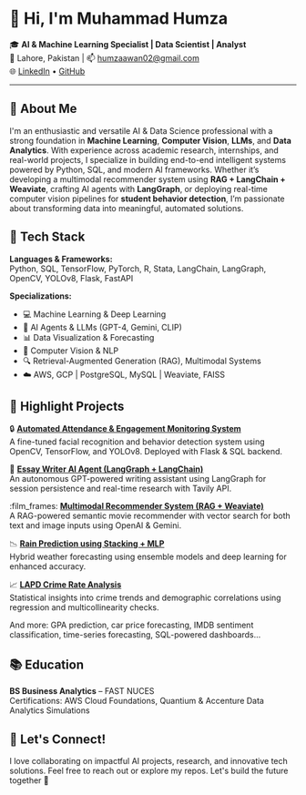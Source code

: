 # :wave: Hi, I'm Muhammad Humza

:mortar_board: **AI & Machine Learning Specialist | Data Scientist | Analyst**  
:round_pushpin: Lahore, Pakistan | :mailbox: humzaawan02@gmail.com  
:globe_with_meridians: [LinkedIn](https://www.linkedin.com/in/muhammad-humza-b53b0524a/) • [GitHub](https://github.com/HumzaAwan)

---

## :brain: About Me

I'm an enthusiastic and versatile AI & Data Science professional with a strong foundation in **Machine Learning**, **Computer Vision**, **LLMs**, and **Data Analytics**. With experience across academic research, internships, and real-world projects, I specialize in building end-to-end intelligent systems powered by Python, SQL, and modern AI frameworks.
Whether it’s developing a multimodal recommender system using **RAG + LangChain + Weaviate**, crafting AI agents with **LangGraph**, or deploying real-time computer vision pipelines for **student behavior detection**, I’m passionate about transforming data into meaningful, automated solutions.

## :wrench: Tech Stack

**Languages & Frameworks:**  
Python, SQL, TensorFlow, PyTorch, R, Stata, LangChain, LangGraph, OpenCV, YOLOv8, Flask, FastAPI  

**Specializations:**  
- :computer: Machine Learning & Deep Learning  
- :robot: AI Agents & LLMs (GPT-4, Gemini, CLIP)  
- :bar_chart: Data Visualization & Forecasting  
- :brain: Computer Vision & NLP  
- :mag: Retrieval-Augmented Generation (RAG), Multimodal Systems  
- :cloud: AWS, GCP | PostgreSQL, MySQL | Weaviate, FAISS  

## :rocket: Highlight Projects

:lock: **[Automated Attendance & Engagement Monitoring System](https://github.com/HumzaAwan/Automated-Attendance-Student-Engagement-Monitoring-System)**  
A fine-tuned facial recognition and behavior detection system using OpenCV, TensorFlow, and YOLOv8. Deployed with Flask & SQL backend.

:page_facing_up: **[Essay Writer AI Agent (LangGraph + LangChain)](https://github.com/HumzaAwan/Essay-Writer-AI-Agent-LangGraph-LangChain-)**  
An autonomous GPT-powered writing assistant using LangGraph for session persistence and real-time research with Tavily API.

:film_frames: **[Multimodal Recommender System (RAG + Weaviate)](https://github.com/HumzaAwan/Multimodal-Recommender-System-RAG-LangChain-Weaviate-)**  
A RAG-powered semantic movie recommender with vector search for both text and image inputs using OpenAI & Gemini.

:chart_with_downwards_trend: **[Rain Prediction using Stacking + MLP](https://github.com/HumzaAwan/Rain-Prediction-using-stacking-and-Multi-layer-Perceptron)**  
Hybrid weather forecasting using ensemble models and deep learning for enhanced accuracy.

:chart_with_upwards_trend: **[LAPD Crime Rate Analysis](https://github.com/HumzaAwan/Analyzing-the-Impact-of-Demographic-Factors-on-Crime-Rates-in-Los-Angeles)**  
Statistical insights into crime trends and demographic correlations using regression and multicollinearity checks.

And more: GPA prediction, car price forecasting, IMDB sentiment classification, time-series forecasting, SQL-powered dashboards...

## :books: Education

**BS Business Analytics** – FAST NUCES  
Certifications: AWS Cloud Foundations, Quantium & Accenture Data Analytics Simulations

## :speech_balloon: Let's Connect!
I love collaborating on impactful AI projects, research, and innovative tech solutions. Feel free to reach out or explore my repos. Let's build the future together :rocket:

